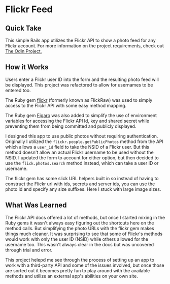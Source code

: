 # Flickr Feed

## Quick Take

This simple Rails app utilizes the Flickr API to show a photo feed for any Flickr account. For more information on the project requirements, check out [The Odin Project.](https://www.theodinproject.com/lessons/ruby-on-rails-flickr-api)

## How it Works

Users enter a Flickr user ID into the form and the resulting photo feed will be displayed. This project was refactored to allow for usernames to be entered too.

The Ruby gem [flickr](https://github.com/cyclotron3k/flickr) (formerly known as FlickRaw) was used to simply access to the Flickr API with some easy method mapping. 

The Ruby gem [Figaro](https://github.com/laserlemon/figaro) was also added to simplify the use of environment variables for accessing the Flickr API Id, key and shared secret while preventing them from being committed and publicly displayed.

I designed this app to use public photos without requiring authentication. Originally I utilized the `flickr.people.getPublicPhotos` method from the API which allows a `user_id` field to take the NSID of a Flickr user. But this method doesn't allow an actual Flickr username to be used without the NSID. I updated the form to account for either option, but then decided to use the `flick.photos.search` method instead, which can take a user ID or username.

The flickr gem has some slick URL helpers built in so instead of having to construct the Flickr url with ids, secrets and server ids, you can use the photo id and specify any size suffixes. Here I stuck with large image sizes.

## What Was Learned

The Flickr API docs offered a lot of methods, but once I started mixing in the Ruby gems it wasn't always easy figuring out the shortcuts here on the method calls. But simplifying the photo URLs with the flickr gem makes things much cleaner. It was surprising to see that some of Flickr's methods would work with only the user ID (NSID) while others allowed for the username too. This wasn't always clear in the docs but was uncovered through trial and error.

This project helepd me see through the process of setting up an app to work with a third-party API and some of the issues involved, but once those are sorted out it becomes pretty fun to play around with the available methods and utilize an external app's abilities on your own site.